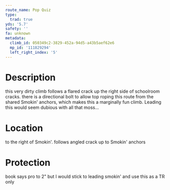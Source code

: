 ```yaml
---
route_name: Pop Quiz
type:
  trad: true
yds: '5.7'
safety: ''
fa: unknown
metadata:
  climb_id: 050349c2-3829-452a-94d5-a43b5aef62e6
  mp_id: '111829294'
  left_right_index: '5'
---
```

# Description
this very dirty climb follows a flared crack up the right side of schoolroom cracks. there is a directional bolt to allow top roping this route from the shared Smokin' anchors, which makes this a marginally fun climb. Leading this would seem dubious with all that moss...

# Location
to the right of Smokin'. follows angled crack up to Smokin' anchors

# Protection
book says pro to 2" but I would stick to leading smokin' and use this as a TR only
